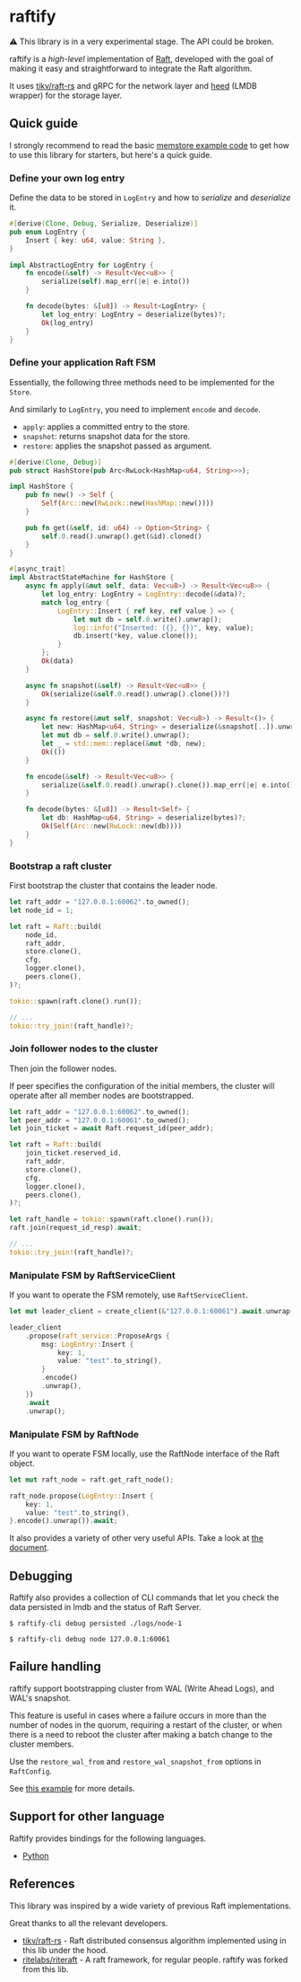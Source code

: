 # raftify

⚠️ This library is in a very experimental stage. The API could be broken.

raftify is a *high-level* implementation of [Raft](https://raft.github.io/), developed with the goal of making it easy and straightforward to integrate the Raft algorithm.

It uses [tikv/raft-rs](https://github.com/tikv/raft-rs) and gRPC for the network layer and [heed](https://github.com/meilisearch/heed) (LMDB wrapper) for the storage layer.

## Quick guide

I strongly recommend to read the basic [memstore example code](https://github.com/lablup/raftify/blob/main/examples/memstore/dynamic-members/src/main.rs) to get how to use this library for starters, but here's a quick guide.

### Define your own log entry

Define the data to be stored in `LogEntry` and how to *serialize* and *deserialize* it.

```rust
#[derive(Clone, Debug, Serialize, Deserialize)]
pub enum LogEntry {
    Insert { key: u64, value: String },
}

impl AbstractLogEntry for LogEntry {
    fn encode(&self) -> Result<Vec<u8>> {
        serialize(self).map_err(|e| e.into())
    }

    fn decode(bytes: &[u8]) -> Result<LogEntry> {
        let log_entry: LogEntry = deserialize(bytes)?;
        Ok(log_entry)
    }
}
```

### Define your application Raft FSM

Essentially, the following three methods need to be implemented for the `Store`.

And similarly to `LogEntry`, you need to implement `encode` and `decode`.

- `apply`: applies a committed entry to the store.
- `snapshot`: returns snapshot data for the store.
- `restore`: applies the snapshot passed as argument.

```rust
#[derive(Clone, Debug)]
pub struct HashStore(pub Arc<RwLock<HashMap<u64, String>>>);

impl HashStore {
    pub fn new() -> Self {
        Self(Arc::new(RwLock::new(HashMap::new())))
    }

    pub fn get(&self, id: u64) -> Option<String> {
        self.0.read().unwrap().get(&id).cloned()
    }
}

#[async_trait]
impl AbstractStateMachine for HashStore {
    async fn apply(&mut self, data: Vec<u8>) -> Result<Vec<u8>> {
        let log_entry: LogEntry = LogEntry::decode(&data)?;
        match log_entry {
            LogEntry::Insert { ref key, ref value } => {
                let mut db = self.0.write().unwrap();
                log::info!("Inserted: ({}, {})", key, value);
                db.insert(*key, value.clone());
            }
        };
        Ok(data)
    }

    async fn snapshot(&self) -> Result<Vec<u8>> {
        Ok(serialize(&self.0.read().unwrap().clone())?)
    }

    async fn restore(&mut self, snapshot: Vec<u8>) -> Result<()> {
        let new: HashMap<u64, String> = deserialize(&snapshot[..]).unwrap();
        let mut db = self.0.write().unwrap();
        let _ = std::mem::replace(&mut *db, new);
        Ok(())
    }

    fn encode(&self) -> Result<Vec<u8>> {
        serialize(&self.0.read().unwrap().clone()).map_err(|e| e.into())
    }

    fn decode(bytes: &[u8]) -> Result<Self> {
        let db: HashMap<u64, String> = deserialize(bytes)?;
        Ok(Self(Arc::new(RwLock::new(db))))
    }
}
```

### Bootstrap a raft cluster

First bootstrap the cluster that contains the leader node.

```rust
let raft_addr = "127.0.0.1:60062".to_owned();
let node_id = 1;

let raft = Raft::build(
    node_id,
    raft_addr,
    store.clone(),
    cfg,
    logger.clone(),
    peers.clone(),
)?;

tokio::spawn(raft.clone().run());

// ...
tokio::try_join!(raft_handle)?;
```

### Join follower nodes to the cluster

Then join the follower nodes.

If peer specifies the configuration of the initial members, the cluster will operate after all member nodes are bootstrapped.

```rust
let raft_addr = "127.0.0.1:60062".to_owned();
let peer_addr = "127.0.0.1:60061".to_owned();
let join_ticket = await Raft.request_id(peer_addr);

let raft = Raft::build(
    join_ticket.reserved_id,
    raft_addr,
    store.clone(),
    cfg,
    logger.clone(),
    peers.clone(),
)?;

let raft_handle = tokio::spawn(raft.clone().run());
raft.join(request_id_resp).await;

// ...
tokio::try_join!(raft_handle)?;
```

### Manipulate FSM by RaftServiceClient

If you want to operate the FSM remotely, use `RaftServiceClient`.

```rust
let mut leader_client = create_client(&"127.0.0.1:60061").await.unwrap();

leader_client
    .propose(raft_service::ProposeArgs {
        msg: LogEntry::Insert {
            key: 1,
            value: "test".to_string(),
        }
        .encode()
        .unwrap(),
    })
    .await
    .unwrap();
```

### Manipulate FSM by RaftNode

If you want to operate FSM locally, use the RaftNode interface of the Raft object.

```rust
let mut raft_node = raft.get_raft_node();

raft_node.propose(LogEntry::Insert {
    key: 1,
    value: "test".to_string(),
}.encode().unwrap()).await;
```

It also provides a variety of other very useful APIs. Take a look at [the document]().

## Debugging

Raftify also provides a collection of CLI commands that let you check the data persisted in lmdb and the status of Raft Server.

```
$ raftify-cli debug persisted ./logs/node-1
```

```
$ raftify-cli debug node 127.0.0.1:60061
```

## Failure handling

raftify support bootstrapping cluster from WAL (Write Ahead Logs), and WAL's snapshot.

This feature is useful in cases where a failure occurs in more than the number of nodes in the quorum, requiring a restart of the cluster, or when there is a need to reboot the cluster after making a batch change to the cluster members.

Use the `restore_wal_from` and `restore_wal_snapshot_from` options in `RaftConfig`.

See [this example](https://github.com/lablup/raftify/blob/main/examples/memstore/static-members/src/main.rs) for more details.

## Support for other language

Raftify provides bindings for the following languages.

- [Python](https://github.com/lablup/raftify/tree/main/binding/python)

## References

This library was inspired by a wide variety of previous Raft implementations.

Great thanks to all the relevant developers.

- [tikv/raft-rs](https://github.com/tikv/raft-rs) - Raft distributed consensus algorithm implemented using in this lib under the hood.
- [ritelabs/riteraft](https://github.com/ritelabs/riteraft) - A raft framework, for regular people. raftify was forked from this lib.
